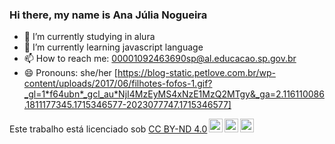 ### Hi there, my name is Ana Júlia Nogueira

- 🔭 I’m currently studying in alura
- 🌱 I’m currently learning javascript language
- 📫 How to reach me: 00001092463690sp@al.educacao.sp.gov.br
- 😄 Pronouns: she/her 
  [https://blog-static.petlove.com.br/wp-content/uploads/2017/06/filhotes-fofos-1.gif?_gl=1*f64ubn*_gcl_au*NjI4MzEyMS4xNzE1MzQ2MTgy&_ga=2.116110086.1811177345.1715346577-2023077747.1715346577]

<p xmlns:cc="http://creativecommons.org/ns#" >Este trabalho está licenciado sob <a href="https://creativecommons.org/licenses/by-nd/4.0/?ref=chooser- v1" target="_blank" rel="license noopener noreferrer" style="display:inline-block;">CC BY-ND 4.0<img style="height:22px!important;margin-left:3px;vertical-align :texto inferior;" src="https://mirrors.creativecommons.org/presskit/icons/cc.svg?ref=chooser-v1" alt=""><img style="height:22px!important;margin-left:3px;vertical -align:texto inferior;" src="https://mirrors.creativecommons.org/presskit/icons/by.svg?ref=chooser-v1" alt=""><img style="height:22px!important;margin-left:3px;vertical -align:texto inferior;" src="https://mirrors.creativecommons.org/presskit/icons/nd.svg?ref=chooser-v1" alt=""></a></p>

